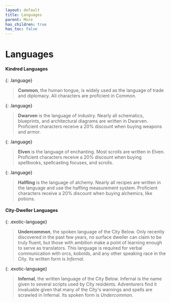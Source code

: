 ```yaml
---
layout: default
title: Languages
parent: More
has_children: true
has_toc: false
---
```


# Languages

#### Kindred Languages

{: .language}
> **Common**, the human tongue, is widely used as the language of trade and diplomacy. All characters are proficient in Common.

{: .language}
> **Dwarven** is the language of industry. Nearly all schematics, blueprints, and architectural diagrams are written in Dwarven. Proficient characters receive a 20% discount when buying weapons and armor.

{: .language}
> **Elven** is the language of enchanting. Most scrolls are written in Elven. Proficient characters receive a 20% discount when buying spellbooks, spellcasting focuses, and scrolls.

{: .language}
> **Halfling** is the language of alchemy. Nearly all recipes are written in the language and use the halfling measurement system. Proficient characters receive a 20% discount when buying alchemics, like potions.


#### City-Dweller Languages

{: .exotic-language}
> **Undercommon**, the spoken language of the City Below. Only recently discovered in the past few years, no surface dweller can claim to be truly fluent, but those with ambition make a point of learning enough to serve as translators. This language is required for verbal communication with orcs, kobolds, and any other speaking race in the City. Its written form is _Infernal_.

{: .exotic-language}
> **Infernal**, the written language of the City Below. Infernal is the name given to several scripts used by City residents. Adventurers find it invaluable given that many of the City's warnings and spells are scrawled in Infernal. Its spoken form is _Undercommon_.




